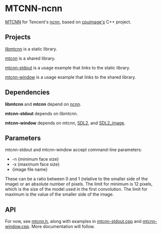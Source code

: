 # MTCNN-ncnn
[MTCNN](https://arxiv.org/abs/1604.02878v1) for Tencent's [ncnn](https://github.com/Tencent/ncnn), based on [cpuimage's](https://github.com/cpuimage/MTCNN) C++ project.

## Projects
[libmtcnn](https://github.com/ghesketh/MTCNN-ncnn/tree/master/libmtcnn) is a static library.

[mtcnn](https://github.com/ghesketh/MTCNN-ncnn/tree/master/mtcnn) is a shared library.

[mtcnn-stdout](https://github.com/ghesketh/MTCNN-ncnn/tree/master/mtcnn-stdout) is a usage example that links to the static library.

[mtcnn-window](https://github.com/ghesketh/MTCNN-ncnn/tree/master/mtcnn-windows) is a usage example that links to the shared library.

## Dependencies
**libmtcnn** and **mtcnn** depend on [ncnn](https://github.com/Tencent/ncnn).

**mtcnn-stdout** depends on libmtcnn.

**mtcnn-window** depends on mtcnn, [SDL2](http://libsdl.org/download-2.0.php), and [SDL2_image](https://www.libsdl.org/projects/SDL_image/).

## Parameters
mtcnn-stdout and mtcnn-window accept command-line parameters:
* -n {minimum face size}
* -x {maximum face size}
* {image file name}

These can be a ratio between 0 and 1 (relative to the smaller side of the image) or an absolute number of pixels.  The limit for minimum is 12 pixels, which is the size of the model used in the first convolution.  The limit for maximum is the value of the smaller side of the image.

## API
For now, see [mtcnn.h](https://github.com/ghesketh/MTCNN-ncnn/blob/master/mtcnn.h), along with examples in [mtcnn-stdout.cpp](https://github.com/ghesketh/MTCNN-ncnn/blob/master/mtcnn-stdout.cpp) and [mtcnn-window.cpp](https://github.com/ghesketh/MTCNN-ncnn/blob/master/mtcnn-window.cpp).  More documentation will follow.
